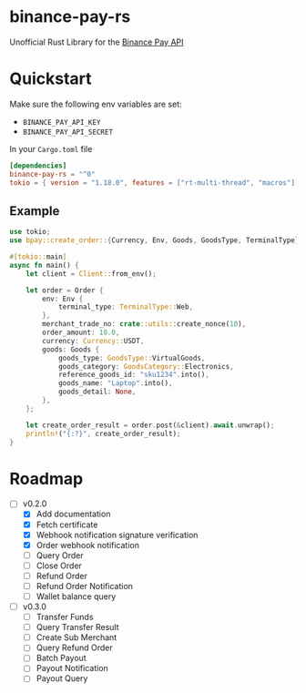 # binance-pay-rs

Unofficial Rust Library for the [Binance Pay API](https://developers.binance.com/docs/binance-pay/introduction)


# Quickstart

Make sure the following env variables are set:
  - `BINANCE_PAY_API_KEY`
  - `BINANCE_PAY_API_SECRET`
  

In your `Cargo.toml` file
```toml
[dependencies]
binance-pay-rs = "^0"
tokio = { version = "1.18.0", features = ["rt-multi-thread", "macros"] }
```

## Example 

```rs
use tokio;
use bpay::create_order::{Currency, Env, Goods, GoodsType, TerminalType};

#[tokio::main]
async fn main() {
    let client = Client::from_env();

    let order = Order {
        env: Env {
            terminal_type: TerminalType::Web,
        },
        merchant_trade_no: crate::utils::create_nonce(10),
        order_amount: 10.0,
        currency: Currency::USDT,
        goods: Goods {
            goods_type: GoodsType::VirtualGoods,
            goods_category: GoodsCategory::Electronics,
            reference_goods_id: "sku1234".into(),
            goods_name: "Laptop".into(),
            goods_detail: None,
        },
    };

    let create_order_result = order.post(&client).await.unwrap();
    println!("{:?}", create_order_result);
}
```
# Roadmap

- [ ] v0.2.0
    - [x] Add documentation
    - [x] Fetch certificate
    - [x] Webhook notification signature verification
    - [x] Order webhook notification
    - [ ] Query Order 
    - [ ] Close Order 
    - [ ] Refund Order
    - [ ] Refund Order Notification 
    - [ ] Wallet balance query 

- [ ] v0.3.0
    - [ ] Transfer Funds 
    - [ ] Query Transfer Result
    - [ ] Create Sub Merchant
    - [ ] Query Refund Order
    - [ ] Batch Payout
    - [ ] Payout Notification
    - [ ] Payout Query 
